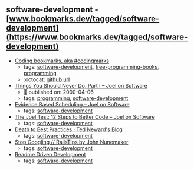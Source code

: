 software-development - [www.bookmarks.dev/tagged/software-development](https://www.bookmarks.dev/tagged/software-development) 
---
* [Coding bookmarks, aka #codingmarks](https://www.codingmarks.org)
    * tags: [software-development](../tags/software-development.md), [free-programming-books](../tags/free-programming-books.md), [programming](../tags/programming.md)
    * :octocat: [github url](https://github.com/Codingpedia/codingmarks)
* [Things You Should Never Do, Part I – Joel on Software](https://www.joelonsoftware.com/2000/04/06/things-you-should-never-do-part-i/)
    * :calendar: published on: 2000-04-06
    * tags: [programming](../tags/programming.md), [software-development](../tags/software-development.md)
* [Evidence Based Scheduling – Joel on Software](https://www.joelonsoftware.com/2007/10/26/evidence-based-scheduling/)
    * tags: [software-development](../tags/software-development.md)
* [The Joel Test: 12 Steps to Better Code – Joel on Software](https://www.joelonsoftware.com/2000/08/09/the-joel-test-12-steps-to-better-code/)
    * tags: [software-development](../tags/software-development.md)
* [Death to Best Practices ·  Ted Neward's Blog  ](http://blogs.tedneward.com/post/death-to-best-practices/)
    * tags: [software-development](../tags/software-development.md)
* [Stop Googling // RailsTips by John Nunemaker](http://www.railstips.org/blog/archives/2010/10/14/stop-googling/)
    * tags: [software-development](../tags/software-development.md)
* [Readme Driven Development](http://tom.preston-werner.com/2010/08/23/readme-driven-development.html)
    * tags: [software-development](../tags/software-development.md)
